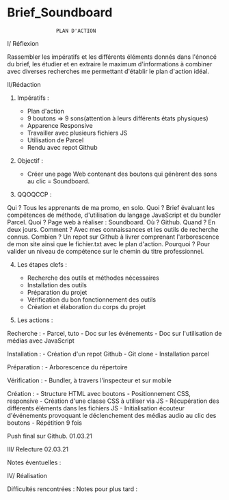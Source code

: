 # Brief_Soundboard

                    PLAN D'ACTION


I/ Réflexion

Rassembler les impératifs et les différents éléments donnés dans l'énoncé du brief, les étudier et en extraire le maximum d'informations à combiner avec diverses recherches me permettant d'établir le plan d'action idéal. 



II/Rédaction


1. Impératifs : 
    - Plan d'action
    - 9 boutons => 9 sons(attention à leurs différents états physiques)
    - Apparence Responsive
    - Travailler avec plusieurs fichiers JS
    - Utilisation de Parcel
    - Rendu avec repot Github


2. Objectif :
    - Créer une page Web contenant des boutons qui génèrent des sons au clic = Soundboard.


3. QQOQCCP : 

Qui ? Tous les apprenants de ma promo, en solo.
Quoi ? Brief évaluant les compétences de méthode, d'utilisation du langage JavaScript et du bundler Parcel.
Quoi ? Page web à réaliser : Soundboard.
Où ? Github.
Quand ? En deux jours.
Comment ? Avec mes connaissances et les outils de recherche connus.
Combien ? Un repot sur Github à livrer comprenant l'arborescence de mon site ainsi que le fichier.txt avec le plan d'action.
Pourquoi ? Pour valider un niveau de compétence sur le chemin du titre professionnel.


4. Les étapes clefs :
    - Recherche des outils et méthodes nécessaires
    - Installation des outils
    - Préparation du projet 
    - Vérification du bon fonctionnement des outils
    - Création et élaboration du corps du projet


5. Les actions :

Recherche : 
    - Parcel, tuto
    - Doc sur les événements
    - Doc sur l'utilisation de médias avec JavaScript

Installation :
    - Création d'un repot Github
    - Git clone
    - Installation parcel

Préparation :
    - Arborescence du répertoire

Vérification :
    - Bundler, à travers l'inspecteur et sur mobile

Création :
    - Structure HTML avec boutons
    - Positionnement CSS, responsive
    - Création d'une classe CSS à utiliser via JS
    - Récupération des différents éléments dans les fichiers JS
    - Initialisation écouteur d'événements provoquant le déclenchement des médias audio au clic des boutons
    - Répétition 9 fois

Push final sur Github.
01.03.21

III/ Relecture 
02.03.21

Notes éventuelles : 

IV/ Réalisation 

Difficultés rencontrées : 
Notes pour plus tard : 



